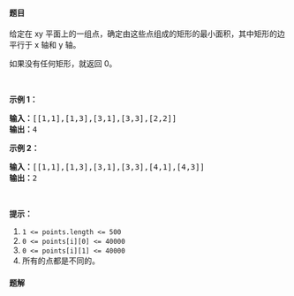 #### 题目
<p>给定在 xy 平面上的一组点，确定由这些点组成的矩形的最小面积，其中矩形的边平行于 x 轴和 y 轴。</p>

<p>如果没有任何矩形，就返回 0。</p>

<p>&nbsp;</p>

<p><strong>示例 1：</strong></p>

<pre><strong>输入：</strong>[[1,1],[1,3],[3,1],[3,3],[2,2]]
<strong>输出：</strong>4
</pre>

<p><strong>示例 2：</strong></p>

<pre><strong>输入：</strong>[[1,1],[1,3],[3,1],[3,3],[4,1],[4,3]]
<strong>输出：</strong>2
</pre>

<p>&nbsp;</p>

<p><strong>提示：</strong></p>

<ol>
	<li><code>1 &lt;= points.length &lt;= 500</code></li>
	<li><code>0 &lt;=&nbsp;points[i][0] &lt;=&nbsp;40000</code></li>
	<li><code>0 &lt;=&nbsp;points[i][1] &lt;=&nbsp;40000</code></li>
	<li>所有的点都是不同的。</li>
</ol>


 #### 题解